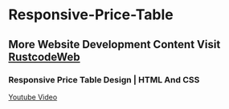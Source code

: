 # Responsive-Price-Table

## More Website Development Content Visit [RustcodeWeb](https://www.rustcodeweb.com/)

### Responsive Price Table Design | HTML And CSS
[Youtube Video](https://youtu.be/E_Ie8AoKf3c)
